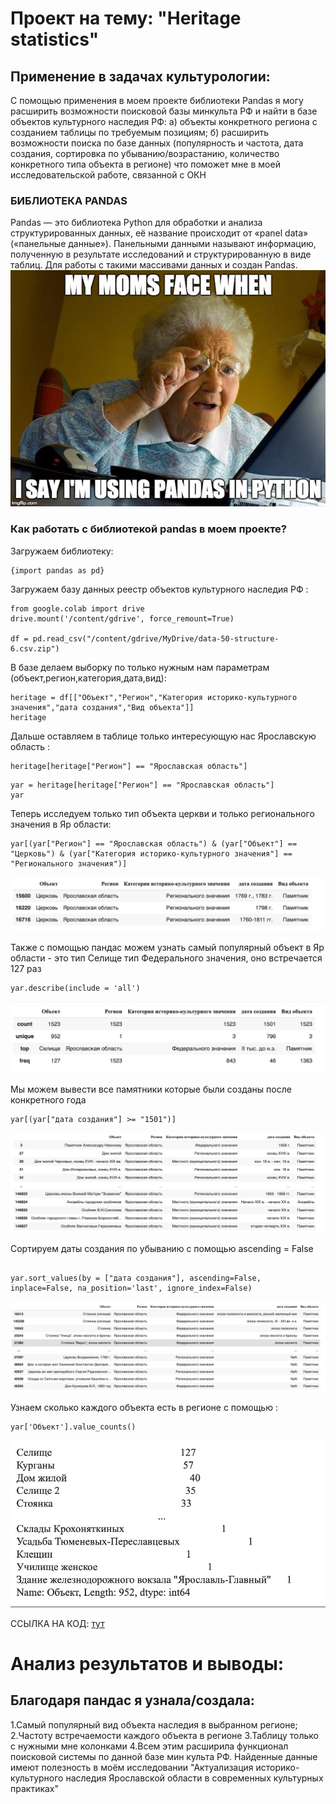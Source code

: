# Проект на тему: "Heritage statistics"
## Применение в задачах культурологии: ##
С помощью применения в моем проекте библиотеки Pandas я могу расширить возможности поисковой базы минкульта РФ и найти в базе объектов культурного наследия РФ:
а) объекты конкретного региона с созданием таблицы по требуемым позициям;
б) расширить возможности поиска по базе данных (популярность и частота, дата создания, сортировка по убыванию/возрастанию, количество конкретного типа объекта в регионе) что поможет мне в моей исследовательской работе, связанной с ОКН

### БИБЛИОТЕКА PANDAS ###
Pandas — это библиотека Python для обработки и анализа структурированных данных, её название происходит от «panel data» («панельные данные»). Панельными данными называют информацию, полученную в результате исследований и структурированную в виде таблиц. Для работы с такими массивами данных и создан Pandas.
![здесь будет картинка](https://github.com/mshnktn/heritage-statictics/blob/main/ohPUaT8CRuenSFQO2GP4_Screen%20Shot%202017-09-20%20at%209.01.09%20AM.png)

### Как работать с библиотекой pandas в моем проекте? ###
Загружаем библиотеку:
```
{import pandas as pd}
```

Загружаем базу данных реестр объектов культурного наследия РФ :
```
from google.colab import drive
drive.mount('/content/gdrive', force_remount=True)

df = pd.read_csv("/content/gdrive/MyDrive/data-50-structure-6.csv.zip")
```

В базе делаем выборку по только нужным нам параметрам (объект,регион,категория,дата,вид):
```
heritage = df[["Объект","Регион","Категория историко-культурного значения","дата создания","Вид объекта"]] 
heritage
```

Дальше оставляем в таблице только интересующую нас Ярославскую область :
```
heritage[heritage["Регион"] == "Ярославская область"]
```

```
yar = heritage[heritage["Регион"] == "Ярославская область"]
yar
```

Теперь исследуем только тип объекта церкви и только регионального значения в Яр области: 
```
yar[(yar["Регион"] == "Ярославская область") & (yar["Объект"] == "Церковь") & (yar["Категория историко-культурного значения"] == "Регионального значения")]
```
![здесь будет картинка](https://github.com/mshnktn/heritage-statictics/blob/main/%D0%A1%D0%BD%D0%B8%D0%BC%D0%BE%D0%BA%20%D1%8D%D0%BA%D1%80%D0%B0%D0%BD%D0%B0%202021-10-21%20%D0%B2%202.40.16.png)

Также с помощью пандас можем узнать самый популярный объект в Яр области - это тип Селище тип Федерального значения, оно встречается 127 раз 
```
yar.describe(include = 'all')
```
![здесь будет картинка](https://github.com/mshnktn/heritage-statictics/blob/main/top%20seliche.png)

Мы можем вывести все памятники которые были созданы после конкретного года 
```
yar[(yar["дата создания"] >= "1501")]
```
![здесь будет картинка](https://github.com/mshnktn/heritage-statictics/blob/main/1501.png)

Сортируем даты создания по убыванию с помощью 
ascending = False 
```

yar.sort_values(by = ["дата создания"], ascending=False, inplace=False, na_position='last', ignore_index=False)
```
![здесь будет картинка](https://github.com/mshnktn/heritage-statictics/blob/main/%D1%83%D0%B1%D1%8B%D0%B2%D0%B0%D0%BD%D0%B8%D0%B5.png)

Узнаем сколько каждого объекта есть в регионе 
с помощью :
```
yar['Объект'].value_counts()
```
![здесь будет картинка](https://github.com/mshnktn/heritage-statictics/blob/main/%D1%8E%D0%BD%D0%B8%D0%BA.png)

ССЫЛКА НА КОД: [тут](https://colab.research.google.com/drive/1E1Lb2WRMMC2EX6InEjfMbIKw2CgH79I-?usp=sharing)

# **Анализ результатов и выводы:** #

## Благодаря пандас я узнала/создала: ##

1.Самый популярный вид объекта наследия в выбранном регионе; 2.Частоту встречаемости каждого объекта в регионе 3.Таблицу только с нужными мне колонками 4.Всем этим расширила функционал поисковой системы по данной базе мин культа РФ. Найденные данные имеют полезность в моём исследовании "Актуализация историко-культурного наследия Ярославской области в современных культурных практиках" 

